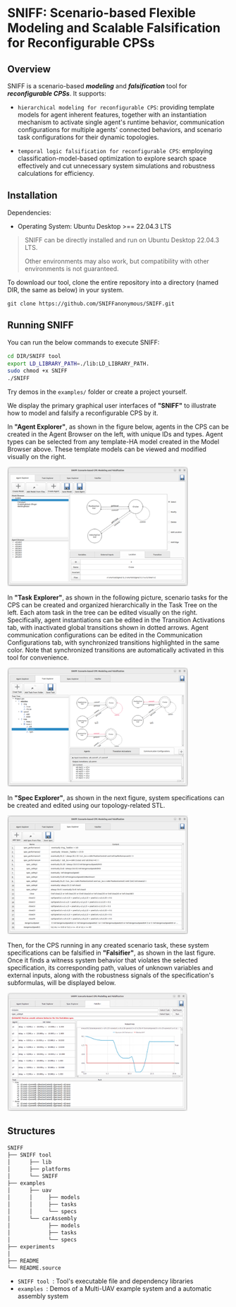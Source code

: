 # SNIFF: Scenario-based Flexible Modeling and Scalable Falsification for Reconfigurable CPSs
## Overview
SNIFF is a scenario-based ***modeling*** and ***falsification*** tool for ***reconfigurable CPSs***.
It supports:

- `hierarchical modeling for reconfigurable CPS`:
  providing template models for agent inherent features, together with an instantiation mechanism to activate single agent's runtime behavior, communication configurations for multiple agents' connected behaviors, and scenario task configurations for their dynamic topologies.

- `temporal logic falsification for reconfigurable CPS`:
  employing classification-model-based optimization to explore search space effectively and cut unnecessary system simulations and robustness calculations for efficiency.


## Installation
Dependencies:
- Operating System: Ubuntu Desktop >== 22.04.3 LTS

>SNIFF can be directly installed and run on Ubuntu Desktop 22.04.3 LTS.
>
>Other environments may also work, but compatibility with other environments is not guaranteed.

To download our tool, clone the entire repository into a directory (named DIR, the same as below) in your system.

    git clone https://github.com/SNIFFanonymous/SNIFF.git


## Running SNIFF
You can run the below commands to execute SNIFF:

```sh
cd DIR/SNIFF tool
export LD_LIBRARY_PATH=./lib:LD_LIBRARY_PATH.
sudo chmod +x SNIFF
./SNIFF
```


Try demos in the `examples/` folder or create a project yourself.

We display the primary graphical user interfaces of **"SNIFF"** to illustrate how to model and falsify a reconfigurable CPS by it.

In **"Agent Explorer"**, as shown in the figure below, agents in the CPS can be created in the Agent Browser on the left, with unique IDs and types. Agent types can be selected from any template-HA model created in the Model Browser above. These template models can be viewed and modified visually on the right.

<img src="README.source/Agent Explore.png" alt="Agent Explore" style="zoom:40%;" />

In **"Task Explorer"**, as shown in the following picture, scenario tasks for the CPS can be created and organized hierarchically in the Task Tree on the left. Each atom task in the tree can be edited visually on the right. Specifically, agent instantiations can be edited in the Transition Activations tab, with inactivated global transitions shown in dotted arrows. Agent communication configurations can be edited in the Communication Configurations tab, with synchronized transitions highlighted in the same color. Note that synchronized transitions are automatically activated in this tool for convenience.

<img src="README.source/Task Explorer.png" alt="Task Explorer" style="zoom:40%;" />

In **"Spec Explorer"**, as shown in the next figure, system specifications can be created and edited using our topology-related STL. 

<img src="README.source/Spec Explorer.png" alt="Spec Explorer" style="zoom:40%;" />

Then, for the CPS running in any created scenario task, these system specifications can be falsified in **"Falsifier"**, as shown in the last figure. Once it finds a witness system behavior that violates the selected specification, its corresponding path, values of unknown variables and external inputs, along with the robustness signals of the specification's subformulas, will be displayed below.

<img src="README.source/Falsifier.png" alt="Falsifier" style="zoom:40%;" />


## Structures

```
SNIFF
├── SNIFF tool
│      ├── lib
│      ├── platforms
│      └── SNIFF
├── examples
│      ├── uav
│      │     ├── models
│      │     ├── tasks
│      │     └── specs
│      └── carAssembly
│            ├── models
│            ├── tasks
│            └── specs
├── experiments
│
├── README
└── README.source
```
- `SNIFF tool `: Tool's executable file and dependency libraries
- `examples `: Demos of a Multi-UAV example system and a automatic assembly system

